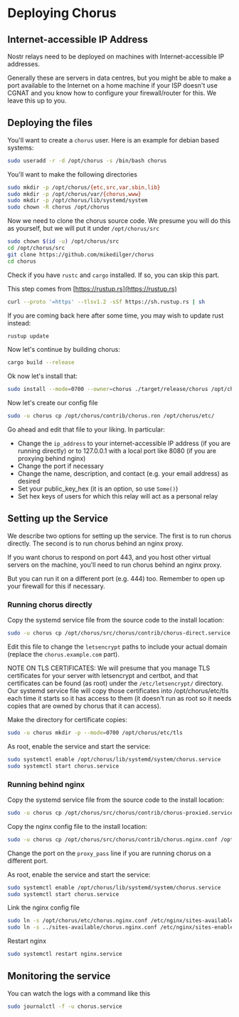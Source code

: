 # Deploying Chorus

## Internet-accessible IP Address

Nostr relays need to be deployed on machines with Internet-accessible IP addresses.

Generally these are servers in data centres, but you might be able to make a port available
to the Internet on a home machine if your ISP doesn't use CGNAT and you know how to
configure your firewall/router for this. We leave this up to you.

## Deploying the files

You'll want to create a `chorus` user. Here is an example for debian based systems:


```bash
sudo useradd -r -d /opt/chorus -s /bin/bash chorus
```

You'll want to make the following directories

```bash
sudo mkdir -p /opt/chorus/{etc,src,var,sbin,lib}
sudo mkdir -p /opt/chorus/var/{chorus,www}
sudo mkdir -p /opt/chorus/lib/systemd/system
sudo chown -R chorus /opt/chorus
```

Now we need to clone the chorus source code. We presume you will do this as yourself, but
we will put it under `/opt/chorus/src`

```bash
sudo chown $(id -u) /opt/chorus/src
cd /opt/chorus/src
git clone https://github.com/mikedilger/chorus
cd chorus
```

Check if you have `rustc` and `cargo` installed. If so, you can skip this part.

This step comes from [https://rustup.rs](https://rustup.rs)

```bash
curl --proto '=https' --tlsv1.2 -sSf https://sh.rustup.rs | sh
```

If you are coming back here after some time, you may wish to update rust instead:

```bash
rustup update
```

Now let's continue by building chorus:

```bash
cargo build --release
```

Ok now let's install that:

```bash
sudo install --mode=0700 --owner=chorus ./target/release/chorus /opt/chorus/sbin/chorus
```

Now let's create our config file

```bash
sudo -u chorus cp /opt/chorus/contrib/chorus.ron /opt/chorus/etc/
```

Go ahead and edit that file to your liking. In particular:

- Change the `ip_address` to your internet-accessible IP address (if you are running directly)
  or to 127.0.0.1 with a local port like 8080 (if you are proxying behind nginx)
- Change the port if necessary
- Change the name, description, and contact (e.g. your email address) as desired
- Set your public_key_hex (it is an option, so use `Some()`)
- Set hex keys of users for which this relay will act as a personal relay


## Setting up the Service

We describe two options for setting up the service. The first is to run chorus directly.
The second is to run chorus behind an nginx proxy.

If you want chorus to respond on port 443, and you host other virtual servers on the
machine, you'll need to run chorus behind an nginx proxy.

But you can run it on a different port (e.g. 444) too. Remember to open up your firewall
for this if necessary.


### Running chorus directly

Copy the systemd service file from the source code to the install location:

```bash
sudo -u chorus cp /opt/chorus/src/chorus/contrib/chorus-direct.service /opt/chorus/lib/systemd/system/chorus.service
```

Edit this file to change the `letsencrypt` paths to include your actual domain (replace the
`chorus.example.com` part).

NOTE ON TLS CERTIFICATES: We will presume that you manage TLS certificates for your server
with letsencrypt and certbot, and that certificates can be found (as root) under the
`/etc/letsencrypt/` directory. Our systemd service file will copy those certificates
into /opt/chorus/etc/tls each time it starts so it has access to them (it doesn't run as
root so it needs copies that are owned by chorus that it can access).

Make the directory for certificate copies:

```bash
sudo -u chorus mkdir -p --mode=0700 /opt/chorus/etc/tls
```

As root, enable the service and start the service:

```bash
sudo systemctl enable /opt/chorus/lib/systemd/system/chorus.service
sudo systemctl start chorus.service
```

### Running behind nginx

Copy the systemd service file from the source code to the install location:

```bash
sudo -u chorus cp /opt/chorus/src/chorus/contrib/chorus-proxied.service /opt/chorus/lib/systemd/system/chorus.service
```

Copy the nginx config file to the install location:

```bash
sudo -u chorus cp /opt/chorus/src/chorus/contrib/chorus.nginx.conf /opt/chorus/etc/chorus.nginx.conf
```

Change the port on the `proxy_pass` line if you are running chorus on a different port.

As root, enable the service and start the service:

```bash
sudo systemctl enable /opt/chorus/lib/systemd/system/chorus.service
sudo systemctl start chorus.service
```

Link the nginx config file

```bash
sudo ln -s /opt/chorus/etc/chorus.nginx.conf /etc/nginx/sites-available/chorus.nginx.conf
sudo ln -s ../sites-available/chorus.nginx.conf /etc/nginx/sites-enabled/chorus.nginx.conf
```

Restart nginx

```bash
sudo systemctl restart nginx.service
```

## Monitoring the service

You can watch the logs with a command like this

```bash
sudo journalctl -f -u chorus.service
```

